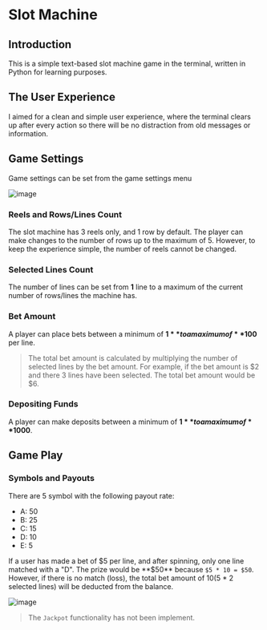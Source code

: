 # Slot Machine

## Introduction

This is a simple text-based slot machine game in the terminal, written in Python for learning purposes.

## The User Experience

I aimed for a clean and simple user experience, where the terminal clears up after every action so there will be no distraction from old messages or information.

## Game Settings

Game settings can be set from the game settings menu

![image](https://github.com/HumamBahoo/slot-machine/assets/61947862/ddf5b4cf-1894-46fb-a318-2af09b0a70c9)

### Reels and Rows/Lines Count

The slot machine has 3 reels only, and 1 row by default. The player can make changes to the number of rows up to the maximum of 5. However, to keep the experience simple, the number of reels cannot be changed.

### Selected Lines Count

The number of lines can be set from **1** line to a maximum of the current number of rows/lines the machine has.

### Bet Amount

A player can place bets between a minimum of **$1** to a maximum of **$100** per line.

> The total bet amount is calculated by multiplying the number of selected lines by the bet amount. For example, if the bet amount is $2 and there 3 lines have been selected. The total bet amount would be $6.

### Depositing Funds

A player can make deposits between a minimum of **$1** to a maximum of **$1000**.

## Game Play

### Symbols and Payouts

There are 5 symbol with the following payout rate:

- A: 50
- B: 25
- C: 15
- D: 10
- E: 5

If a user has made a bet of $5 per line, and after spinning, only one line matched with a "D". The prize would be **$50** because `$5 * 10 = $50`. However, if there is no match (loss), the total bet amount of $10 ($5 * 2 selected lines) will be deducted from the balance.

![image](https://github.com/HumamBahoo/slot-machine/assets/61947862/67734fd2-ce75-446a-97b5-6be3cba418be)

> The `Jackpot` functionality has not been implement.
